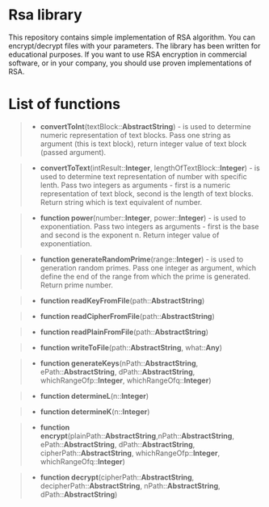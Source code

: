# Rsa library
This repository contains simple implementation of RSA algorithm. You can encrypt/decrypt files with your parameters. The library has been written for educational purposes. If you want to use RSA encryption in commercial software, or in your company, you should use proven implementations of RSA.

# List of functions

> - **convertToInt**(textBlock::**AbstractString**) - is used to determine numeric representation of text blocks. Pass one string as argument (this is text block), return integer value of text block (passed argument). 

> - **convertToText**(intResult::**Integer**, lengthOfTextBlock::**Integer**) - is used to determine text representation of number with specific lenth. Pass two integers as arguments - first is a numeric representation of text block, second is the length of text blocks. Return string which is text equivalent of number.

> - **function power**(number::**Integer**, power::**Integer**) - is used to exponentiation. Pass two integers as arguments - first is the base and second is the exponent n. Return integer value of exponentiation.

> - **function generateRandomPrime**(range::**Integer**) - is used to generation random primes. Pass one integer as argument, which define the end of the range from which the prime is generated. Return prime number.

> - **function readKeyFromFile**(path::**AbstractString**)

> - **function readCipherFromFile**(path::**AbstractString**)

> - **function readPlainFromFile**(path::**AbstractString**)

> - **function writeToFile**(path::**AbstractString**, what::**Any**)

> - **function generateKeys**(nPath::**AbstractString**, ePath::**AbstractString**, dPath::**AbstractString**, whichRangeOfp::**Integer**, whichRangeOfq::**Integer**)

> - **function determineL**(n::**Integer**)

> - **function determineK**(n::**Integer**)

> - **function encrypt**(plainPath::**AbstractString**,nPath::**AbstractString**, ePath::**AbstractString**, dPath::**AbstractString**, cipherPath::**AbstractString**, whichRangeOfp::**Integer**, whichRangeOfq::**Integer**)

> - **function decrypt**(cipherPath::**AbstractString**, decipherPath::**AbstractString**, nPath::**AbstractString**, dPath::**AbstractString**)

